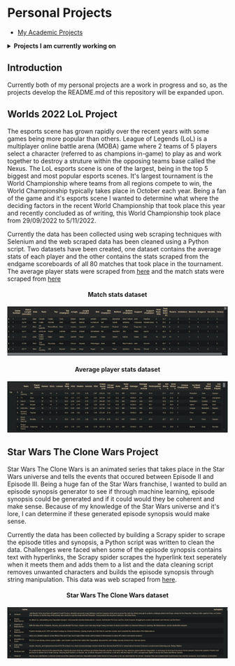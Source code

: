 # Personal Projects

- [My Academic Projects](https://github.com/ohughes1207/Academic_Projects)

<details><summary><strong>Projects I am currently working on</strong></summary> 
<br>

1. [Worlds 2022 LoL Project](https://github.com/ohughes1207/Personal_Projects/tree/main/Worlds%202022%20LoL%20Project)
2. [Star Wars The Clone Wars Project](https://github.com/ohughes1207/Personal_Projects/tree/main/Star%20Wars%20The%20Clone%20Wars%20Project)

</details>
  
## Introduction

Currently both of my personal projects are a work in progress and so, as the projects develop the README.md of this repository will be expanded upon.

## Worlds 2022 LoL Project

The esports scene has grown rapidly over the recent years with some games being more popular than others. League of Legends (LoL) is a multiplayer online battle arena (MOBA) game where 2 teams of 5 players select a character (referred to as champions in-game) to play as and work together to destroy a struture within the opposing teams base called the Nexus. The LoL esports scene is one of the largest, being in the top 5 biggest and most popular esports scenes. It's largest tournament is the World Championship where teams from all regions compete to win, the World Championship typically takes place in October each year. Being a fan of the game and it's esports scene I wanted to determine what where the deciding factors in the recent World Championship that took place this year and recently concluded as of writing, this World Championship took place from 29/09/2022 to 5/11/2022.

Currently the data has been collected using web scraping techniques with Selenium and the web scraped data has been cleaned using a Python script. Two datasets have been created, one dataset contains the average stats of each player and the other contains the stats scraped from the endgame scoreboards of all 80 matches that took place in the tournament. The average player stats were scraped from [here](https://lol.fandom.com/wiki/2022_Season_World_Championship/Main_Event/Player_Statistics) and the match stats were scraped from [here](https://lol.fandom.com/wiki/2022_Season_World_Championship/Main_Event/Scoreboards)

<h4 align=center> Match stats dataset </h4>

![](https://raw.githubusercontent.com/ohughes1207/Personal_Projects/main/Worlds%202022%20LoL%20Project/Match%20Stats/figs/dataset.PNG)

<h4 align=center> Average player stats dataset </h4>

![](https://raw.githubusercontent.com/ohughes1207/Personal_Projects/main/Worlds%202022%20LoL%20Project/Average%20Player%20Stats%20EDA/figs/dataset.PNG)

## Star Wars The Clone Wars Project

Star Wars The Clone Wars is an animated series that takes place in the Star Wars universe and tells the events that occured between Episode II and Episode III. Being a huge fan of the Star Wars franchise, I wanted to build an episode synopsis generator to see if through machine learning, episode synopsis could be generated and if it could would they be coherent and make sense. Because of my knowledge of the Star Wars universe and it's lore, I can determine if these generated episode synopsis would make sense.

Currently the data has been collected by building a Scrapy spider to scrape the episode titles and synopsis, a Python script was written to clean the data. Challenges were faced when some of the episode synopsis contains text with hyperlinks, the Scrapy spider scrapes the hyperlink text seperately when it meets them and adds them to a list and the data cleaning script removes unwanted characters and builds the episode synopsis through string manipulation. This data was web scraped from [here](https://en.wikipedia.org/wiki/List_of_Star_Wars:_The_Clone_Wars_episodes).

<h4 align=center> Star Wars The Clone Wars dataset </h4>

![](https://raw.githubusercontent.com/ohughes1207/Personal_Projects/main/Star%20Wars%20The%20Clone%20Wars%20Project/figs/dataset.PNG)

